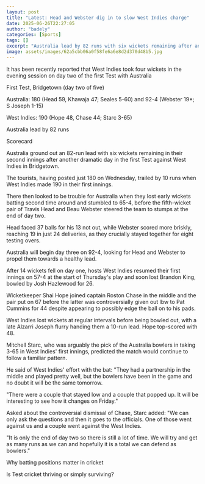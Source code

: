 ```yaml
---
layout: post
title: "Latest: Head and Webster dig in to slow West Indies charge"
date: 2025-06-26T22:27:05
author: "badely"
categories: [Sports]
tags: []
excerpt: "Australia lead by 82 runs with six wickets remaining after another thrilling day in the first Test against West Indies in Bridgetown."
image: assets/images/62a5cbb06a0f58fe6a6e8d2d370d48b5.jpg
---
```


It has been recently reported that West Indies took four wickets in the evening session on day two of the first Test with Australia

First Test, Bridgetown (day two of five)

Australia: 180 (Head 59, Khawaja 47; Seales 5-60) and 92-4 (Webster 19*; S Joseph 1-15)

West Indies: 190 (Hope 48, Chase 44; Starc 3-65)

Australia lead by 82 runs

Scorecard

Australia ground out an 82-run lead with six wickets remaining in their second innings after another dramatic day in the first Test against West Indies in Bridgetown.

The tourists, having posted just 180 on Wednesday, trailed by 10 runs when West Indies made 190 in their first innings.

There then looked to be trouble for Australia when they lost early wickets batting second time around and stumbled to 65-4, before the fifth-wicket pair of Travis Head and Beau Webster steered the team to stumps at the end of day two.

Head faced 37 balls for his 13 not out, while Webster scored more briskly, reaching 19 in just 24 deliveries, as they crucially stayed together for eight testing overs.

Australia will begin day three on 92-4, looking for Head and Webster to propel them towards a healthy lead.

After 14 wickets fell on day one, hosts West Indies resumed their first innings on 57-4 at the start of Thursday's play and soon lost Brandon King, bowled by Josh Hazlewood for 26.

Wicketkeeper Shai Hope joined captain Roston Chase in the middle and the pair put on 67 before the latter was controversially given out lbw to Pat Cummins for 44 despite appearing to possibly edge the ball on to his pads.

West Indies lost wickets at regular intervals before being bowled out, with a late Alzarri Joseph flurry handing them a 10-run lead. Hope top-scored with 48.

Mitchell Starc, who was arguably the pick of the Australia bowlers in taking 3-65 in West Indies' first innings, predicted the match would continue to follow a familiar pattern.

He said of West Indies' effort with the bat: "They had a partnership in the middle and played pretty well, but the bowlers have been in the game and no doubt it will be the same tomorrow.

"There were a couple that stayed low and a couple that popped up. It will be interesting to see how it changes on Friday."

Asked about the controversial dismissal of Chase, Starc added: "We can only ask the questions and then it goes to the officials. One of those went against us and a couple went against the West Indies.

"It is only the end of day two so there is still a lot of time. We will try and get as many runs as we can and hopefully it is a total we can defend as bowlers."

Why batting positions matter in cricket

Is Test cricket thriving or simply surviving?

